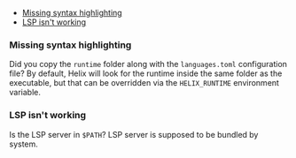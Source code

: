 * [Missing syntax highlighting](#missing-syntax-highlighting)
* [LSP isn't working](#lsp-isn-t-working)

### Missing syntax highlighting

Did you copy the `runtime` folder along with the `languages.toml` configuration file? By default, Helix will look for the runtime inside the same folder as the executable, but that can be overridden via the `HELIX_RUNTIME` environment variable.

### LSP isn't working

Is the LSP server in `$PATH`? LSP server is supposed to be bundled by system.
